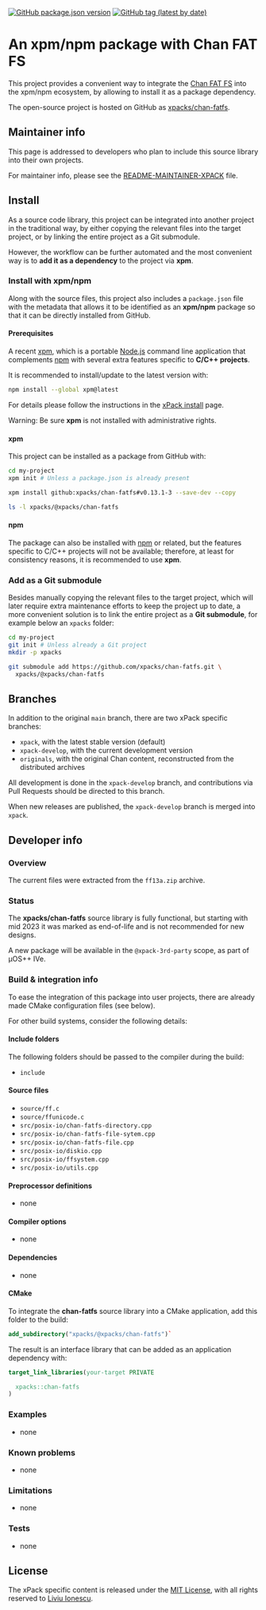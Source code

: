 [![GitHub package.json version](https://img.shields.io/github/package-json/v/xpacks/chan-fatfs)](https://github.com/xpacks/chan-fatfs/blob/xpack/package.json)
[![GitHub tag (latest by date)](https://img.shields.io/github/v/tag/xpacks/chan-fatfs)](https://github.com/xpacks/chan-fatfs/tags/)

# An xpm/npm package with Chan FAT FS

This project provides a convenient way to integrate the
[Chan FAT FS](http://elm-chan.org/fsw/ff/00index_e.html)
into the xpm/npm ecosystem, by allowing to install it as a package dependency.

The open-source project is hosted on GitHub as
[xpacks/chan-fatfs](https://github.com/xpacks/chan-fatfs).

## Maintainer info

This page is addressed to developers who plan to include this source
library into their own projects.

For maintainer info, please see the
[README-MAINTAINER-XPACK](README-MAINTAINER-XPACK.md) file.

## Install

As a source code library, this project can be integrated into another project
in the traditional way,
by either copying the relevant files into the target project, or by linking
the entire project as a Git submodule.

However, the workflow can be further automated and the most convenient way is
to **add it as a dependency** to the project via **xpm**.

### Install with xpm/npm

Along with the source files, this project also includes a
`package.json` file with the metadata that allows it to be identified as an
**xpm/npm** package so that it can be directly installed from GitHub.

#### Prerequisites

A recent [xpm](https://xpack.github.io/xpm/),
which is a portable [Node.js](https://nodejs.org/) command line application
that complements [npm](https://docs.npmjs.com)
with several extra features specific to
**C/C++ projects**.

It is recommended to install/update to the latest version with:

```sh
npm install --global xpm@latest
```

For details please follow the instructions in the
[xPack install](https://xpack.github.io/install/) page.

Warning: Be sure **xpm** is not installed with administrative rights.

#### xpm

This project can be installed as a package from GitHub with:

```sh
cd my-project
xpm init # Unless a package.json is already present

xpm install github:xpacks/chan-fatfs#v0.13.1-3 --save-dev --copy

ls -l xpacks/@xpacks/chan-fatfs
```

#### npm

The package can also be installed with [npm](https://docs.npmjs.com)
or related, but
the features specific to C/C++ projects will not be available;
therefore, at least for consistency reasons, it is recommended
to use **xpm**.

### Add as a Git submodule

Besides manually copying the relevant files to the target
project, which will later require extra maintenance efforts to keep the
project up to date, a more convenient
solution is to link the entire project as a **Git submodule**,
for example below an `xpacks` folder:

```sh
cd my-project
git init # Unless already a Git project
mkdir -p xpacks

git submodule add https://github.com/xpacks/chan-fatfs.git \
  xpacks/@xpacks/chan-fatfs
```

## Branches

In addition to the original `main` branch, there are two
xPack specific branches:

- `xpack`, with the latest stable version (default)
- `xpack-develop`, with the current development version
- `originals`, with the original Chan content, reconstructed
  from the distributed archives

All development is done in the `xpack-develop` branch, and contributions via
Pull Requests should be directed to this branch.

When new releases are published, the `xpack-develop` branch is merged
into `xpack`.

## Developer info

### Overview

The current files were extracted from the `ff13a.zip` archive.

### Status

The **xpacks/chan-fatfs** source library is fully functional,
but starting with mid 2023 it was marked as end-of-life and
is not recommended for new designs.

A new package will be available in the `@xpack-3rd-party` scope,
as part of µOS++ IVe.

### Build & integration info

To ease the integration of this package into user projects, there
are already made CMake configuration files (see below).

For other build systems, consider the following details:

#### Include folders

The following folders should be passed to the compiler during the build:

- `include`

#### Source files

- `source/ff.c`
- `source/ffunicode.c`
- `src/posix-io/chan-fatfs-directory.cpp`
- `src/posix-io/chan-fatfs-file-sytem.cpp`
- `src/posix-io/chan-fatfs-file.cpp`
- `src/posix-io/diskio.cpp`
- `src/posix-io/ffsystem.cpp`
- `src/posix-io/utils.cpp`

#### Preprocessor definitions

- none

#### Compiler options

- none

#### Dependencies

- none

#### CMake

To integrate the **chan-fatfs** source library
into a CMake application,
add this folder to the build:

```cmake
add_subdirectory("xpacks/@xpacks/chan-fatfs")`
```

The result is an interface library that can be added as an application
dependency with:

```cmake
target_link_libraries(your-target PRIVATE

  xpacks::chan-fatfs
)
```

### Examples

- none

### Known problems

- none

### Limitations

- none

### Tests

- none

## License

The xPack specific content is released under the
[MIT License](https://opensource.org/licenses/MIT/),
with all rights reserved to
[Liviu Ionescu](https://github.com/ilg-ul).
